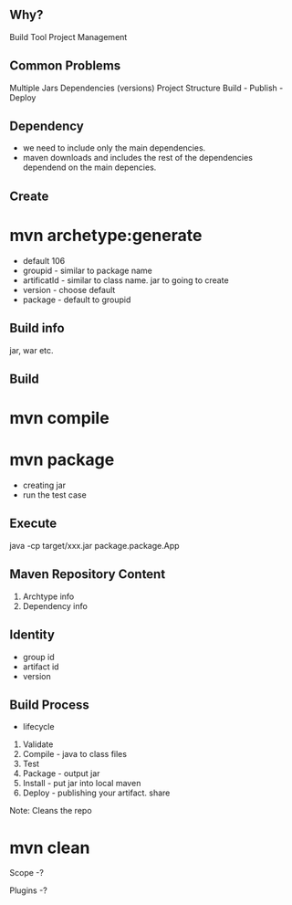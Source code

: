 Why?
----
Build Tool
Project Management

Common Problems
---------------
Multiple Jars
Dependencies (versions)
Project Structure
Build - Publish - Deploy

Dependency
----------
- we need to include only the main dependencies. 
- maven downloads and includes the rest of the dependencies dependend on the main depencies.

Create
------
# mvn archetype:generate
- default 106
- groupid - similar to package name
- artificatId - similar to class name. jar to going to create
- version - choose default
- package - default to groupid

Build info
----------
jar, war etc.

Build
-----
# mvn compile
# mvn package
- creating jar
- run the test case

Execute
-------
java -cp target/xxx.jar package.package.App


Maven Repository Content
------------------------
1) Archtype info
2) Dependency info

Identity
--------
- group id
- artifact id
- version


Build Process
-------------
- lifecycle
1. Validate
2. Compile - java to class files
3. Test
4. Package - output jar
5. Install - put jar into local maven
6. Deploy - publishing your artifact. share


Note:
Cleans the repo
# mvn clean


Scope
-?

Plugins
-?